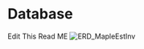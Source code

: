 # Database

Edit This Read ME 
![ERD_MapleEstInv](https://user-images.githubusercontent.com/105741175/169903508-ba2700a8-b0e0-4bf4-8fd6-782307879864.PNG)
